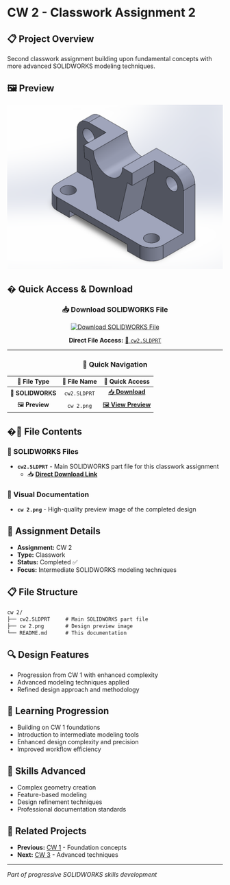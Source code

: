 # CW 2 - Classwork Assignment 2

## 📋 Project Overview
Second classwork assignment building upon fundamental concepts with more advanced SOLIDWORKS modeling techniques.

## 🖼️ Preview
![Design Preview](cw%202.png)

## � **Quick Access & Download**

<div align="center">

### 📥 **Download SOLIDWORKS File**
[![Download SOLIDWORKS File](https://img.shields.io/badge/📥_Download-SOLIDWORKS_File-brightgreen?style=for-the-badge&logo=download)](cw2.SLDPRT)

**Direct File Access:** [🔧 `cw2.SLDPRT`](cw2.SLDPRT)

---

### 🎯 **Quick Navigation**
| 📁 **File Type** | 📂 **File Name** | 🔗 **Quick Access** |
|:---:|:---:|:---:|
| 🔧 **SOLIDWORKS** | `cw2.SLDPRT` | [📥 **Download**](cw2.SLDPRT) |
| 🖼️ **Preview** | `cw 2.png` | [🖼️ **View Preview**](cw%202.png) |

</div>

## �📂 File Contents

### 🔧 SOLIDWORKS Files
- **`cw2.SLDPRT`** - Main SOLIDWORKS part file for this classwork assignment
  - 📥 **[Direct Download Link](cw2.SLDPRT)**

### 📸 Visual Documentation
- **`cw 2.png`** - High-quality preview image of the completed design

## 🎯 Assignment Details
- **Assignment:** CW 2
- **Type:** Classwork
- **Status:** Completed ✅
- **Focus:** Intermediate SOLIDWORKS modeling techniques

## 📋 File Structure
```
cw 2/
├── cw2.SLDPRT     # Main SOLIDWORKS part file
├── cw 2.png       # Design preview image
└── README.md      # This documentation
```

## 🔍 Design Features
- Progression from CW 1 with enhanced complexity
- Advanced modeling techniques applied
- Refined design approach and methodology

## 📝 Learning Progression
- Building on CW 1 foundations
- Introduction to intermediate modeling tools
- Enhanced design complexity and precision
- Improved workflow efficiency

## 🚀 Skills Advanced
- Complex geometry creation
- Feature-based modeling
- Design refinement techniques
- Professional documentation standards

## 🔗 Related Projects
- **Previous:** [CW 1](../cw%201/) - Foundation concepts
- **Next:** [CW 3](../cw%203/) - Advanced techniques

---
*Part of progressive SOLIDWORKS skills development*
